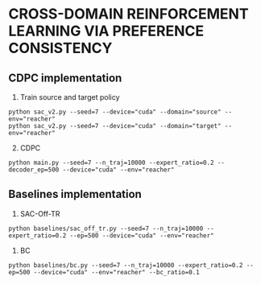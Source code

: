# CROSS-DOMAIN REINFORCEMENT LEARNING VIA PREFERENCE CONSISTENCY

## CDPC implementation
1. Train source and target policy
```
python sac_v2.py --seed=7 --device="cuda" --domain="source" --env="reacher"
python sac_v2.py --seed=7 --device="cuda" --domain="target" --env="reacher"
```

2. CDPC
```
python main.py --seed=7 --n_traj=10000 --expert_ratio=0.2 --decoder_ep=500 --device="cuda" --env="reacher"
```

## Baselines implementation
1. SAC-Off-TR
```
python baselines/sac_off_tr.py --seed=7 --n_traj=10000 --expert_ratio=0.2 --ep=500 --device="cuda" --env="reacher"
```

1. BC
```
python baselines/bc.py --seed=7 --n_traj=10000 --expert_ratio=0.2 --ep=500 --device="cuda" --env="reacher" --bc_ratio=0.1
```